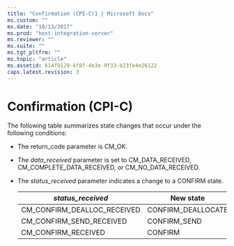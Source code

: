 ```yaml
---
title: "Confirmation (CPI-C)1 | Microsoft Docs"
ms.custom: ""
ms.date: "10/13/2017"
ms.prod: "host-integration-server"
ms.reviewer: ""
ms.suite: ""
ms.tgt_pltfrm: ""
ms.topic: "article"
ms.assetid: 614f9129-4f8f-4e3e-9f33-b23fe4e26122
caps.latest.revision: 3
---
```

# Confirmation (CPI-C)
The following table summarizes state changes that occur under the following conditions:  
  
-   The return_code parameter is CM_OK.  
  
-   The *data_received* parameter is set to CM_DATA_RECEIVED, CM_COMPLETE_DATA_RECEIVED, or CM_NO_DATA_RECEIVED.  
  
-   The *status_received* parameter indicates a change to a CONFIRM state.  
  
    |*status_received*|New state|  
    |------------------------|---------------|  
    |CM_CONFIRM_DEALLOC_RECEIVED|CONFIRM_DEALLOCATE|  
    |CM_CONFIRM_SEND_RECEIVED|CONFIRM_SEND|  
    |CM_CONFIRM_RECEIVED|CONFIRM|